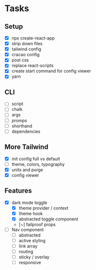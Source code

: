# Tasks

## Setup

- [x] npx create-react-app
- [x] strip down files
- [x] tailwind config
- [x] cracao config
- [x] post css
- [x] replace react-scripts
- [x] create start command for config viewer
- [x] yarn

## CLI

- [ ] script
- [ ] chalk
- [ ] args
- [ ] promps
- [ ] shorthand
- [ ] dependencies

## More Tailwind

- [x] init config full vs default
- [ ] theme, colors, typography
- [x] units and purge
- [x] config viewer

## Features

- [x] dark mode toggle
  - [x] theme provider / context
  - [x] theme hook
  - [x] abstracted toggle component
  - [~] failproof props
- [ ] Nav component
  - [ ] abstracted
  - [ ] active styling
  - [ ] link array
  - [ ] routing
  - [ ] sticky / overlay
  - [ ] responsive
